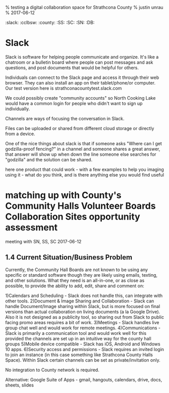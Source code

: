% testing a digital collaboration space for Strathcona County
% justin unrau
% 2017-06-12

:slack: :cclbsw: :county: :SS: :SC: :SN: :DB:

# Slack

Slack is software for helping people communicate and organize. It's like a chatroom or a bulletin board where people can post messages and ask questions, and post documents that would be helpful for others.

Individuals can connect to the Slack page and access it through their web browser. They can also install an app on their tablet/phone/or computer. Our test version here is strathconacountytest.slack.com

We could possibly create "community accounts" so North Cooking Lake would have a common login for people who didn't want to sign up individually.

Channels are ways of focusing the conversation in Slack.

Files can be uploaded or shared from different cloud storage or directly from a device.

One of the nice things about slack is that if someone asks "Where can I get godzilla-proof fencing?" in a channel and someone shares a great answer, that answer will show up when down the line someone else searches for "godzilla" and the solution can be shared.

here one product that could work - with a few examples to help you imaging using it - what do you think, and is there anything else you would find useful

# matching up with County's Community Halls Volunteer Boards Collaboration Sites opportunity assessment

meeting with SN, SS, SC 2017-06-12

## 1.4 Current Situation/Business Problem

Currently, the Community Hall Boards are not known to be using any specific or standard software though they are likely using emails, texting, and other solutions. What they need is an all-in-one, or as close as possible, to provide the ability to add, edit, share and comment on:

1)Calendars and Scheduling - Slack does not handle this, can integrate with other tools.
2)Document & Image Sharing and Collaboration - Slack can handle Document/Image sharing within Slack, but is more focused on final versions than actual collaboration on living documents (a la Google Drive). Also it is not designed as a publicity tool, so sharing out from Slack to public facing promo areas requires a bit of work.
3)Meetings - Slack handles live group chat well and would work for remote meetings.
4)Communications - Slack is primarily a communication tool and would work well for this provided the channels are set up in an intuitive way for the county hall groups
5)Mobile device compatible - Slack has iOS, Android and Windows 10 apps.
6)Security access and permissions - Slack requires an invited login to join an instance (in this case something like Strathcona County Halls Space). Within Slack certain channels can be set as private/invitation only.

No integration to County network is required.

Alternative: Google Suite of Apps - gmail, hangouts, calendars, drive, docs, sheets, slides
